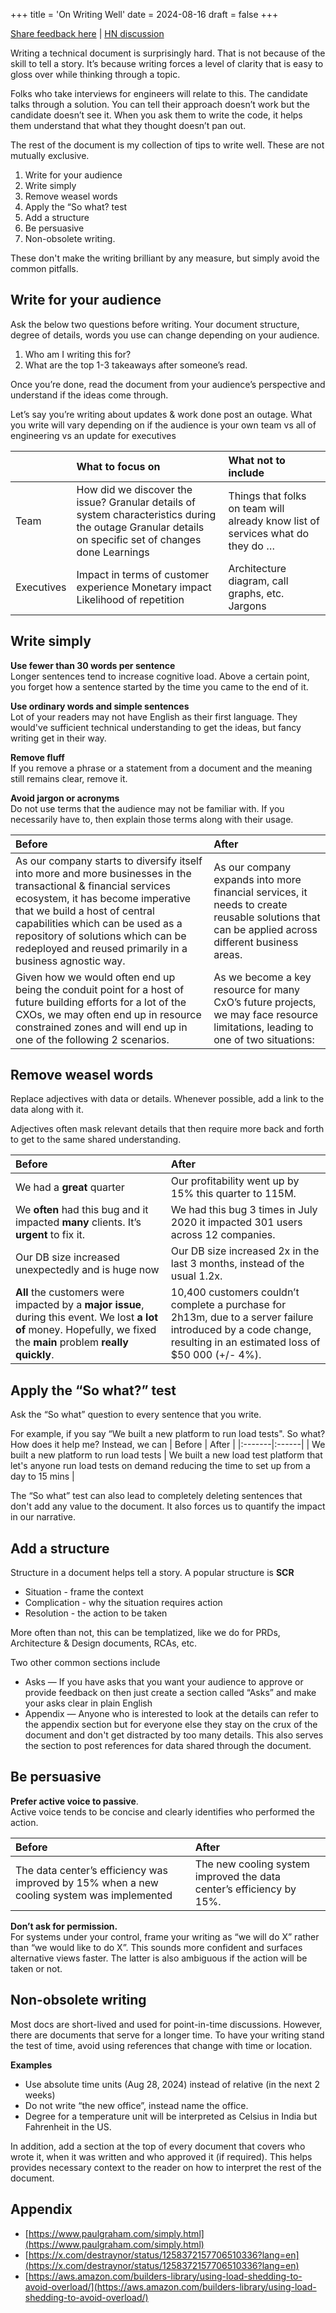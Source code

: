 +++
title = 'On Writing Well'
date = 2024-08-16
draft = false
+++

[Share feedback here](https://github.com/zodvik/zodvik.com/issues) | [HN discussion](https://news.ycombinator.com/item?id=41298774)

Writing a technical document is surprisingly hard. That is not because of the skill to tell a story. It’s because writing forces a level of clarity that is easy to gloss over while thinking through a topic. 

Folks who take interviews for engineers will relate to this. The candidate talks through a solution. You can tell their approach doesn’t work but the candidate doesn’t see it. When you ask them to write the code, it helps them understand that what they thought doesn’t pan out. 

The rest of the document is my collection of tips to write well. These are not mutually exclusive.

1. Write for your audience  
2. Write simply  
3. Remove weasel words  
4. Apply the “So what? test  
5. Add a structure  
6. Be persuasive  
7. Non-obsolete writing. 

These don't make the writing brilliant by any measure, but simply avoid the common pitfalls.

## Write for your audience

Ask the below two questions before writing. Your document structure, degree of details, words you use can change depending on your audience. 

1. Who am I writing this for?  
2. What are the top 1-3 takeaways after someone’s read.

Once you’re done, read the document from your audience’s perspective and understand if the ideas come through.

Let’s say you’re writing about updates & work done post an outage. What you write will vary depending on if the audience is your own team vs all of engineering vs an update for executives

|  | What to focus on | What not to include |
| :---- | :---- | :---- |
| Team | How did we discover the issue? Granular details of system characteristics during the outage Granular details on specific set of changes done Learnings | Things that folks on team will already know list of services what do they do … |
| Executives | Impact in terms of customer experience Monetary impact Likelihood of repetition | Architecture diagram, call graphs, etc. Jargons |

## Write simply

**Use fewer than 30 words per sentence**  
Longer sentences tend to increase cognitive load. Above a certain point, you forget how a sentence started by the time you came to the end of it. 

**Use ordinary words and simple sentences**  
Lot of your readers may not have English as their first language. They would've sufficient technical understanding to get the ideas, but fancy writing get in their way.

**Remove fluff**  
If you remove a phrase or a statement from a document and the meaning still remains clear, remove it.

**Avoid jargon or acronyms**  
Do not use terms that the audience may not be familiar with. If you necessarily have to, then explain those terms along with their usage.

| Before | After |
| :---- | :---- |
| As our company starts to diversify itself into more and more businesses in the transactional & financial services ecosystem, it has become imperative that we build a host of central capabilities which can be used as a repository of solutions which can be redeployed and reused primarily in a business agnostic way. | As our company expands into more financial services, it needs to create reusable solutions that can be applied across different business areas. |
| Given how we would often end up being the conduit point for a host of future building efforts for a lot of the CXOs, we may often end up in resource constrained zones and will end up in one of the following 2 scenarios. | As we become a key resource for many CxO’s future projects, we may face resource limitations, leading to one of two situations: |

## Remove weasel words

Replace adjectives with data or details. Whenever possible, add a link to the data along with it.

Adjectives often mask relevant details that then require more back and forth to get to the same shared understanding.

| Before | After |
| :---- | :---- |
| We had a **great** quarter | Our profitability went up by 15% this quarter to 115M. |
| We **often** had this bug and it impacted **many** clients. It’s **urgent** to fix it. | We had this bug 3 times in July 2020 it impacted 301 users across 12 companies. |
| Our DB size increased unexpectedly and is huge now | Our DB size increased 2x in the last 3 months, instead of the usual 1.2x. |
| **All** the customers were impacted by a **major issue**, during this event. We lost **a lot of** money. Hopefully, we fixed the **main** problem **really quickly**. | 10,400 customers couldn’t complete a purchase for 2h13m, due to a server failure introduced by a code change, resulting in an estimated loss of $50 000 (+/- 4%). |

## Apply the “So what?” test

Ask the “So what” question to every sentence that you write. 

For example, if you say “We built a new platform to run load tests". So what? How does it help me? Instead, we can 
| Before | After | 
|:-------|:------|
| We built a new platform to run load tests | We built a new load test platform that let's anyone run load tests on demand reducing the time to set up from a day to 15 mins |

The “So what” test can also lead to completely deleting sentences that don't add any value to the document. It also forces us to quantify the impact in our narrative.

## Add a structure

Structure in a document helps tell a story. A popular structure is **SCR** 

* Situation \- frame the context   
* Complication \- why the situation requires action  
* Resolution \- the action to be taken

More often than not, this can be templatized, like we do for PRDs, Architecture & Design documents, RCAs, etc.

Two other common sections include

* Asks — If you have asks that you want your audience to approve or provide feedback on then just create a section called “Asks” and make your asks clear in plain English  
* Appendix — Anyone who is interested to look at the details can refer to the appendix section but for everyone else they stay on the crux of the document and don't get distracted by too many details. This also serves the section to post references for data shared through the document.

## Be persuasive

**Prefer active voice to passive**.   
Active voice tends to be concise and clearly identifies who performed the action.

| Before | After |
| :---- | :---- |
| The data center’s efficiency was improved by 15% when a new cooling system was implemented | The new cooling system improved the data center’s efficiency by 15%. |

**Don’t ask for permission.**  
For systems under your control, frame your writing as “we will do X” rather than “we would like to do X”.  This sounds more confident and surfaces alternative views faster. The latter is also ambiguous if the action will be taken or not.

## Non-obsolete writing

Most docs are short-lived and used for point-in-time discussions. However, there are documents that serve for a longer time. To have your writing stand the test of time, avoid using references that change with time or location.

**Examples**

* Use absolute time units (Aug 28, 2024) instead of relative (in the next 2 weeks)  
* Do not write “the new office”, instead name the office.  
* Degree for a temperature unit will be interpreted as Celsius in India but Fahrenheit in the US.

In addition, add a section at the top of every document that covers who wrote it, when it was written and who approved it (if required). This helps provides necessary context to the reader on how to interpret the rest of the document.

## Appendix

* [https://www.paulgraham.com/simply.html](https://www.paulgraham.com/simply.html)  
* [https://x.com/destraynor/status/1258372157706510336?lang=en](https://x.com/destraynor/status/1258372157706510336?lang=en)  
* [https://aws.amazon.com/builders-library/using-load-shedding-to-avoid-overload/](https://aws.amazon.com/builders-library/using-load-shedding-to-avoid-overload/)
